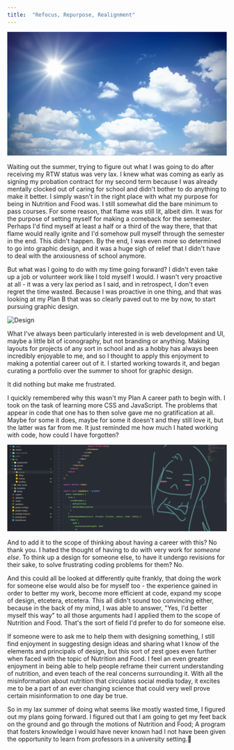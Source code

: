 ```yaml
---
title:  "Refocus, Repurpose, Realignment"
---
```


![Summer](./summersky.png)

Waiting out the summer, trying to figure out what I was going to do after receiving my RTW status was very lax. I knew what was coming as early as signing my probation contract for my second term because I was already mentally clocked out of caring for school and didn't bother to do anything to make it better. I simply wasn't in the right place with what my purpose for being in Nutrition and Food was. I still somewhat did the bare minimum to pass courses. For some reason, that flame was still lit, albeit dim. It was for the purpose of setting myself for making a comeback for the semester. Perhaps I'd find myself at least a half or a third of the way there, that that flame would really ignite and I'd somehow pull myself through the semester in the end. This didn't happen. By the end, I was even more so determined to go into graphic design, and it was a huge sigh of relief that I didn't have to deal with the anxiousness of school anymore.

But what was I going to do with my time going forward? I didn't even take up a job or volunteer work like I told myself I would. I wasn't very proactive at all - it was a very lax period as I said, and in retrospect, I don't even regret the time wasted. Because I was proactive in one thing, and that was looking at my Plan B that was so clearly paved out to me by now, to start pursuing graphic design. 

![Design](./design.png)

What I've always been particularly interested in is web development and UI, maybe a little bit of iconography, but not branding or anything. Making layouts for projects of any sort in school and as a hobby has always been incredibly enjoyable to me, and so I thought to apply this enjoyment to making a potential career out of it. I started working towards it, and began curating a portfolio over the summer to shoot for graphic design. 

It did nothing but make me frustrated.

I quickly remembered why this wasn't my Plan A career path to begin with. I took on the task of learning more CSS and JavaScript. The problems that appear in code that one has to then solve gave me no gratification at all. Maybe for some it does, maybe for some it doesn't and they still love it, but the latter was far from me. It just reminded me how much I hated working with code, how could I have forgotten?

![Code](./code.png)

And to add it to the scope of thinking about having a career with this? No thank you. I hated the thought of having to do with very work for *someone else*. To think up a design for someone else, to have it undergo revisions for their sake, to solve frustrating coding problems for them? No.

And this could all be looked at differently quite frankly, that doing the work for someone else would also be for myself too - the experience gained in order to better my work, become more efficient at code, expand my scope of design, etcetera, etcetera. This all didn't sound too convincing either, because in the back of my mind, I was able to answer, "Yes, I'd better myself this way" to all those arguments had I applied them to the scope of Nutrition and Food. That's the sort of field I'd prefer to do for someone else.

If someone were to ask me to help them with designing something, I still find enjoyment in suggesting design ideas and sharing what I know of the elements and principals of design, but this sort of zest goes even further when faced with the topic of Nutrition and Food. I feel an even greater enjoyment in being able to help people reframe their current understanding of nutrition, and even teach of the real concerns surrounding it. With all the misinformation about nutrition that circulates social media today, it excites me to be a part of an ever changing science that could very well prove certain misinformation to one day be true.

So in my lax summer of doing what seems like mostly wasted time, I figured out my plans going forward. I figured out that I am going to get my feet back on the ground and go through the motions of Nutrition and Food; A program that fosters knowledge I would have never known had I not have been given the opportunity to learn from professors in a university setting.
